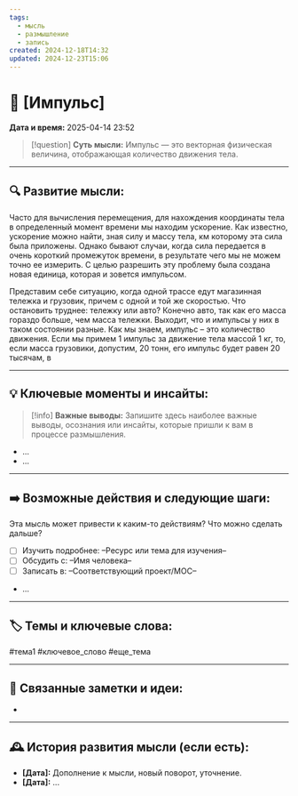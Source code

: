 ```yaml
---
tags:
  - мысль
  - размышление
  - запись
created: 2024-12-18T14:32
updated: 2024-12-23T15:06
---
```


# 💭  [Импульс]

**Дата и время:** 2025-04-14 23:52

> [!question] **Суть мысли:**
> Импульс — это векторная физическая величина, отображающая количество движения тела.

---

## 🔍 Развитие мысли:

Часто для вычисления перемещения, для нахождения координаты тела в определенный момент времени мы находим ускорение. Как известно, ускорение можно найти, зная силу и массу тела, км которому эта сила была приложены. Однако бывают случаи, когда сила передается в очень короткий промежуток времени, в результате чего мы не можем точно ее измерить. С целью разрешить эту проблему была создана новая единица, которая и зовется импульсом.

Представим себе ситуацию, когда одной трассе едут магазинная тележка и грузовик, причем с одной и той же скоростью. Что остановить труднее: тележку или авто? Конечно авто, так как его масса гораздо больше, чем масса тележки. Выходит, что и импульсы у них в таком состоянии разные. Как мы знаем, импульс – это количество движения. Если мы примем 1 импульс за движение тела массой 1 кг, то, если масса грузовики, допустим, 20 тонн, его импульс будет равен 20 тысячам, в 

---

## 💡 Ключевые моменты и инсайты:

> [!info] **Важные выводы:**
> Запишите здесь наиболее важные выводы, осознания или инсайты, которые пришли к вам в процессе размышления.

- ...
- ...

---

## ➡️ Возможные действия и следующие шаги:

Эта мысль может привести к каким-то действиям? Что можно сделать дальше?

- [ ] Изучить подробнее: –Ресурс или тема для изучения–
- [ ] Обсудить с: –Имя человека–
- [ ] Записать в: –Соответствующий проект/MOC–
- ...

---

## 🏷️ Темы и ключевые слова:

#тема1 #ключевое_слово #еще_тема

---

## 🔄 Связанные заметки и идеи:

- 

---

## 🕰️ История развития мысли (если есть):

* **[Дата]:**  Дополнение к мысли, новый поворот, уточнение.
* **[Дата]:**  ...